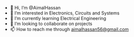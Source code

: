 - 👋 Hi, I’m @AimalHassan
- 👀 I’m interested in Electronics, Circuits and Systems
- 🌱 I’m currently learning Electrical Engineering
- 💞️ I’m looking to collaborate on projects
- 📫 How to reach me through aimalhassan56@gmail.com

<!---
AimalHassan/AimalHassan is a ✨ special ✨ repository because its `README.md` (this file) appears on your GitHub profile.
You can click the Preview link to take a look at your changes.
--->
